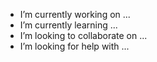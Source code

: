 <!-- ### Hi there 👋 -->

<!-- <img align="center" src="https://github-readme-stats.vercel.app/api?username=onez9&include_all_commits=true&count_private=true&show_icons=true&line_height=20&title_color=2B5BBD&icon_color=1124BB&text_color=A1A1A1&bg_color=0,000000,130F40" alt="my Github Stats"> -->



<!-- <img src="https://github-readme-stats.vercel.app/api/top-langs?username=onez9&show_icons=true&locale=en&layout=compact&theme=chartreuse-dark" alt="ovi" /> -->




<!-- <img src="https://img.shields.io/static/v1?label=Alright partner..&message=Keep on rollin' baby, you now what time it is&color=red?style=plastic&logo=appveyor" /> -->


- I’m currently working on ...
- I’m currently learning ...
- I’m looking to collaborate on ...
- I’m looking for help with ...

<!--
**onez9/onez9** is a ✨ _special_ ✨ repository because its `README.md` (this file) appears on your GitHub profile.

Here are some ideas to get you started:

- 💬 Ask me about ...
- 📫 How to reach me: ...
- 😄 Pronouns: ...
- ⚡ Fun fact: ...
-->
